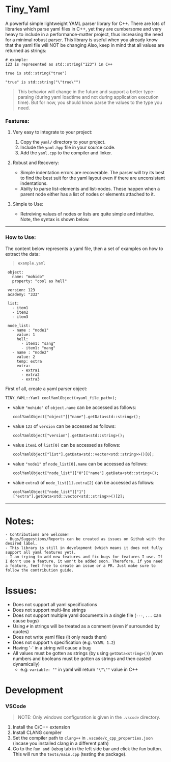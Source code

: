 # Tiny_Yaml
A powerful simple lightweight YAML parser library for C++. There are lots of libraries which parse yaml files in C++, yet they are cumbersome and very heavy to include 
in a performance-matter project, thus increasing the need for a minimal robust parser. This library is useful when you already know that the yaml file will NOT be changing Also, keep in mind that all values are returned as strings:

```
# example:
123 is represented as std::string("123") in C++

true is std::string("true")

"true" is std::string("\"true\"")
```

> This behavior will change in the future and support a better type-parsing (during yaml loadtime and not during application execution time). But for now, you should know parse the values to the type you need. 

### Features:
1. Very easy to integrate to your project:
    1. Copy the `yaml/` directory to your project.
    2. Include the `yaml.hpp` file in your source code.
    3. Add the `yaml.cpp` to the compiler and linker.

2. Robust and Recovery:
    * Simple indentation errors are recoverable. The parser will try its best to find the best suit for the yaml layout even if there are unconsistant indentations.
    * Abilty to parse list-elements and list-nodes. These happen when a parent node either has a list of nodes or elements attached to it. 
    
3. Simple to Use:
    * Retreiving values of nodes or lists are quite simple and intuitive. Note, the syntax is shown below.

---

### How to Use:
The content below represents a yaml file, then a set of examples on how to extract the data:

> `example.yaml`
```
 object:					
   name: "mohido"			
   property: "cool as hell"
 							
 version: 123				
 academy: "333"			
 							
 list:						
   - item1					
   - item2					
   - item3					
 							
 node_list: 				
   - name : "node1"		
     value: 1				
     hell:					
       - item1: "sang"		
       - item1: "mang"		
   - name : "node2"		
     value: 2				
     temp: extra			
     extra:				
       - extra1			
       - extra2			
       - extra3			
```

First of all, create a yaml parser object:
  ```
  TINY_YAML::Yaml coolYamlObject(<yaml_file_path>);
  ```
  
 -	value `"mohido"` of `object.name` can be accessed as follows:
      ```
      coolYamlObject["object"]["name"].getData<std::string>();
      ```

 - value `123` of `version` can be accessed as follows:
      ```
      coolYamlObject["version"].getData<std::string>();
      ```

 - value `item1` of `list[0]` can be accessed as follows:
      ```
      coolYamlObject["list"].getData<std::vector<std::string>>()[0];
      ```

 - value `"node1"` of `node_list[0].name` can be accessed as follows:
      ```
      coolYamlObject["node_list"]["0"]["name"].getData<std::string>();
      ```

 - value `extra3` of `node_list[1].extra[2]` can be accessed as follows:
      ```
      coolYamlObject["node_list"]["1"]["extra"].getData<std::vector<std::string>>()[2];
      ```
      
---

# Notes:
    - Contributions are welcome!
    - Bugs/Suggestions/Reports can be created as issues on Github with the desired label.
    - This library is still in development (which means it does not fully support all yaml features yet).
    - I am trying to add new features and fix bugs for features I use. If I don't use a feature, it won't be added soon. Therefore, if you need a feature, feel free to create an issue or a PR. Just make sure to follow the contribution guide.

# Issues:
  - Does not support all yaml specifications
  - Does not support multi-line strings
  - Does not support multiple yaml documents in a single file (`---`, `...` can cause bugs)
  - Using `#` in strings will be treated as a comment (even if surrounded by quotes)
  - Does not write yaml files (it only reads them)
  - Does not support `%` specification (e.g. `%YAML 1.2`)
  - Having '-' in a string will cause a bug
  - All values must be gotten as strings (by using `getData<string>()`) (even numbers and booleans must be gotten as strings and then casted dynamically)
    - e.g: `variable: ""` in yaml will return `"\"\""` value in C++

# Development

### VSCode

> NOTE: Only windows configuration is given in the `.vscode` directory. 
1. Install the C/C++ extension
2. Install CLANG compiler
3. Set the compiler path to `clang++` in `.vscode/c_cpp_properties.json` (incase you installed clang in a different path)
4. Go to the `Run and Debug` tab in the left side bar and click the `Run` button. This will run the `tests/main.cpp` (testing the package).

